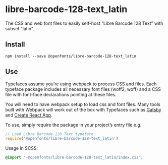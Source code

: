 
# libre-barcode-128-text_latin

The CSS and web font files to easily self-host “Libre Barcode 128 Text” with subset "latin".

## Install

`npm install --save @openfonts/libre-barcode-128-text_latin`

## Use

Typefaces assume you’re using webpack to process CSS and files. Each typeface
package includes all necessary font files (woff2, woff) and a CSS file with
font-face declarations pointing at these files.

You will need to have webpack setup to load css and font files. Many tools built
with Webpack will work out of the box with Typefaces such as [Gatsby](https://github.com/gatsbyjs/gatsby)
and [Create React App](https://github.com/facebookincubator/create-react-app).

To use, simply require the package in your project’s entry file e.g.

```javascript
// Load Libre Barcode 128 Text typeface
require('@openfonts/libre-barcode-128-text_latin')
```

Usage in SCSS:
```scss
@import "~@openfonts/libre-barcode-128-text_latin/index.css";
```
